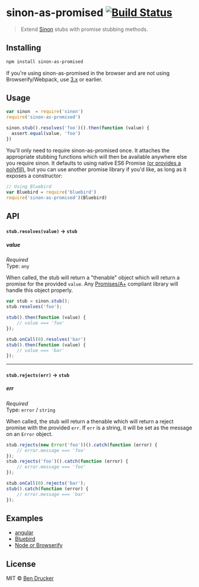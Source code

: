 sinon-as-promised [![Build Status](https://travis-ci.org/bendrucker/sinon-as-promised.svg?branch=master)](https://travis-ci.org/bendrucker/sinon-as-promised)
=================

> Extend [Sinon](https://github.com/cjohansen/sinon.js) stubs with promise stubbing methods.

## Installing
```sh
npm install sinon-as-promised
```

If you're using sinon-as-promised in the browser and are not using Browserify/Webpack, use [3.x](https://github.com/bendrucker/sinon-as-promised/tree/v3.0.1) or earlier.

## Usage

```js
var sinon  = require('sinon')
require('sinon-as-promised')

sinon.stub().resolves('foo')().then(function (value) {
  assert.equal(value, 'foo')
})
```

You'll only need to require sinon-as-promised once. It attaches the appropriate stubbing functions which will then be available anywhere else you require sinon. It defaults to using native ES6 Promise [(or provides a polyfill)](https://github.com/getify/native-promise-only), but you can use another promise library if you'd like, as long as it exposes a constructor:

```js
// Using Bluebird
var Bluebird = require('bluebird')
require('sinon-as-promised')(Bluebird)
```

## API

#### `stub.resolves(value)` -> `stub`


##### value

*Required*  
Type: `any`

When called, the stub will return a "thenable" object which will return a promise for the provided `value`. Any [Promises/A+](https://promisesaplus.com/) compliant library will handle this object properly.

```js
var stub = sinon.stub();
stub.resolves('foo');

stub().then(function (value) {
    // value === 'foo'
});

stub.onCall(0).resolves('bar')
stub().then(function (value) {
    // value === 'bar'
});
```
---

#### `stub.rejects(err)` -> `stub`

##### err

*Required*  
Type: `error` / `string`

When called, the stub will return a thenable which will return a reject promise with the provided `err`. If `err` is a string, it will be set as the message on an `Error` object.

```js
stub.rejects(new Error('foo'))().catch(function (error) {
    // error.message === 'foo'
});
stub.rejects('foo')().catch(function (error) {
    // error.message === 'foo'
});

stub.onCall(0).rejects('bar');
stub().catch(function (error) {
    // error.message === 'bar'
});
```

## Examples

* [angular](https://github.com/bendrucker/sinon-as-promised/tree/master/examples/angular)
* [Bluebird](https://github.com/bendrucker/sinon-as-promised/tree/master/examples/bluebird)
* [Node or Browserify](https://github.com/bendrucker/sinon-as-promised/tree/master/examples/node-browserify)

## License

MIT © [Ben Drucker](http://bendrucker.me)
